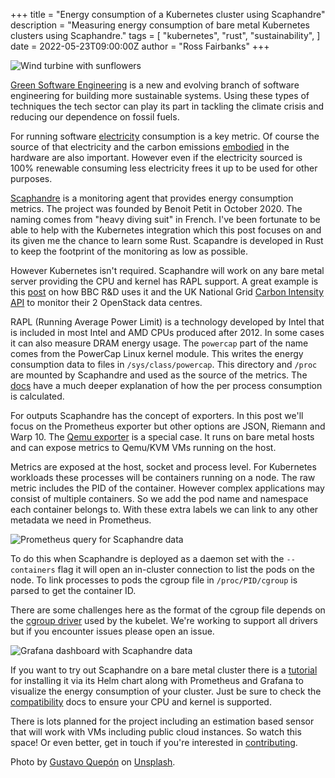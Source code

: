 +++
title = "Energy consumption of a Kubernetes cluster using Scaphandre"
description = "Measuring energy consumption of bare metal Kubernetes clusters using Scaphandre."
tags = [
    "kubernetes",
    "rust",
    "sustainability",
]
date = 2022-05-23T09:00:00Z
author = "Ross Fairbanks"
+++

![Wind turbine with sunflowers](/images/wind-turbine-with-sunflowers.jpeg)

[Green Software Engineering](https://greensoftware.foundation/articles/what-is-green-software) is a new and evolving branch of software engineering for building more sustainable systems. Using these types of techniques the tech sector can play its part in tackling the climate crisis and reducing our dependence on fossil fuels.

For running software [electricity](https://principles.green/principles/electricity/) consumption is a key metric. Of course the source of that electricity and the carbon emissions [embodied](https://principles.green/principles/embodied-carbon/) in the hardware are also important. However even if the electricity sourced is 100% renewable consuming less electricity frees it up to be used for other purposes.

[Scaphandre](https://github.com/hubblo-org/scaphandre) is a monitoring agent that provides energy consumption metrics. The project was founded by Benoit Petit in October 2020. The naming comes from "heavy diving suit" in French. I've been fortunate to be able to help with the Kubernetes integration which this post focuses on and its given me the chance to learn some Rust. Scapandre is developed in Rust to keep the footprint of the monitoring as low as possible.

However Kubernetes isn't required. Scaphandre will work on any bare metal server providing the CPU and kernel has RAPL support. A great example is this [post](https://superuser.openstack.org/articles/environmental-reporting-dashboards-for-openstack-from-bbc-rd/) on how BBC R&D uses it and the UK National Grid [Carbon Intensity API](https://carbonintensity.org.uk/) to monitor their 2 OpenStack data centres.

RAPL (Running Average Power Limit) is a technology developed by Intel that is included in most Intel and AMD CPUs produced after 2012. In some cases it can also measure DRAM energy usage. The `powercap` part of the name comes from the PowerCap Linux kernel module. This writes the energy consumption data to files in `/sys/class/powercap`. This directory and `/proc` are mounted by Scaphandre and used as the source of the metrics. The [docs](https://hubblo-org.github.io/scaphandre-documentation/explanations/how-scaph-computes-per-process-power-consumption.html) have a much deeper explanation of how the per process consumption is calculated.

For outputs Scaphandre has the concept of exporters. In this post we'll focus on the Prometheus exporter but other options are JSON, Riemann and Warp 10. The [Qemu exporter](https://hubblo-org.github.io/scaphandre-documentation/references/exporter-qemu.html) is a special case. It runs on bare metal hosts and can expose metrics to Qemu/KVM VMs running on the host.

Metrics are exposed at the host, socket and process level. For Kubernetes workloads these processes will be containers running on a node. The raw metric includes the PID of the container. However complex applications may consist of multiple containers. So we add the pod name and namespace each container belongs to. With these extra labels we can link to any other metadata we need in Prometheus.

![Prometheus query for Scaphandre data](/images/scaphandre-promql.png)

To do this when Scaphandre is deployed as a daemon set with the `--containers` flag it will open an in-cluster connection to list the pods on the node. To link processes to pods the cgroup file in `/proc/PID/cgroup` is parsed to get the container ID. 

There are some challenges here as the format of the cgroup file depends on the [cgroup driver](https://kubernetes.io/docs/tasks/administer-cluster/kubeadm/configure-cgroup-driver/) used by the kubelet. We're working to support all drivers but if you encounter issues please open an issue.

![Grafana dashboard with Scaphandre data](/images/scaphandre-dashboard.png)

If you want to try out Scaphandre on a bare metal cluster there is a [tutorial](https://hubblo-org.github.io/scaphandre-documentation/tutorials/kubernetes.html) for installing it via its Helm chart along with Prometheus and Grafana to visualize the energy consumption of your cluster. Just be sure to check the [compatibility](https://hubblo-org.github.io/scaphandre-documentation/compatibility.html) docs to ensure your CPU and kernel is supported. 

There is lots planned for the project including an estimation based sensor that will work with VMs including public cloud instances. So watch this space! Or even better, get in touch if you're interested in [contributing](https://hubblo-org.github.io/scaphandre-documentation/contributing.html).

Photo by [Gustavo Quepón](https://unsplash.com/es/@unandalusgus) on [Unsplash](https://unsplash.com/es/fotos/pF_2lrjWiJE).
